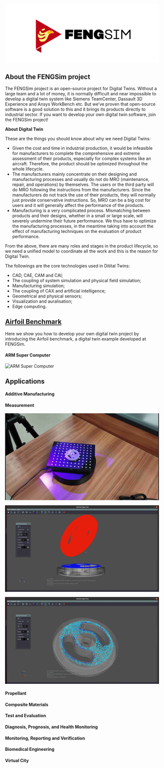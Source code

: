 ![FENGSim](images/Fengsim_logo_hi_2.png)

## About the FENGSim project

The FENGSim project is an open-source project for Digital Twins. Without a large team and a lot of money, it is normally difficult and near impossible to develop a digital twin system like Siemens TeamCenter, Dassault 3D Experience and Ansys WorkBench etc. But we’ve proven that open-source software is a good solution to this and it brings its products directly to industrial sector. If you want to develop your own digital twin software, join the FENGSim project!

**About Digital Twin**

These are the things you should know about why we need Digital Twins:

- Given the cost and time in industrial production, it would be infeasible for manufacturers to complete the comprehensive and extreme assessment of their products, especially for complex systems like an aircraft. Therefore, the product should be optimized throughout the whole lifecycle. 
- The manufacturers mainly concentrate on their designing and manufacturing processes and usually do not do MRO (maintenance, repair, and operations) by themselves. The users or the third party will do MRO following the instructions from the manufacturers. Since the manufacturers do not track the use of their products, they will normally just provide conservative instructions. So, MRO can be a big cost for users and it will generally affect the performance of the products.
- Manufacturing is a very complicated process. Mismatching between products and their designs, whether in a small or large scale, will severely undermine their future performance. We thus have to optimize the manufacturing processes, in the meantime taking into account the effect of manufacturing techniques on the evaluation of product performance. 

From the above, there are many roles and stages in the product lifecycle, so we need a unified model  to coordinate all the work and this is the reason for Digital Twin.  

The followings are the core technologies used in Ditital Twins:

- CAD, CAE, CAM and CAI;
- The coupling of system simulation and physical field simulation;
- Manufacturing simulation;
- The coupling of CAX and artificial intelligence; 
- Geometrical and physical sensors;
- Visualization and auralisation;
- Edge computing.

## [Airfoil Benchmark](https://github.com/fengsim/FENGSim-Dev/wiki/Home)

Here we show you how to develop your own digital twin project by introducing the Airfoil benchmark, a digital twin example developed at FENGSim.   

#### ARM Super Computer

![ARM Super Computer](images/Mark-1.png)

## Applications

#### Additive Manufacturing

#### Measurement

![Measurement](images/meas1.jpg)

![Measurement](images/meas2.jpg)

![Measurement](images/meas3.jpg)


#### Propellant

#### Composite Materials

#### Test and Evaluation

#### Diagnosis, Prognosis, and Health Monitoring

#### Monitoring, Reporting and Verification

#### Biomedical Engineering	

#### Virtual City

